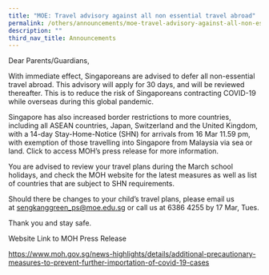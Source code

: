```yaml
---
title: "MOE: Travel advisory against all non essential travel abroad"
permalink: /others/announcements/moe-travel-advisory-against-all-non-essential-travel-abroad/
description: ""
third_nav_title: Announcements
---
```

<p>Dear Parents/Guardians,</p>
<p>With immediate effect, Singaporeans are advised to defer all non-essential travel abroad. This advisory will apply for 30 days, and will be reviewed thereafter. This is to reduce the risk of Singaporeans contracting COVID-19 while overseas during this global pandemic.&nbsp;</p>
<p>Singapore has also increased border restrictions to more countries, including all ASEAN countries, Japan, Switzerland and the United Kingdom, with a 14-day Stay-Home-Notice (SHN) for arrivals from 16 Mar 11.59 pm, with exemption of those travelling into Singapore from Malaysia via sea or land. Click to access MOH&rsquo;s press release for more information.</p>
<p>You are advised to review your travel plans during the March school holidays, and check the MOH website for the latest measures as well as list of countries that are subject to SHN requirements.&nbsp;</p>
<p>Should there be changes to your child&rsquo;s travel plans, please email us at&nbsp;<a href="mailto:sengkanggreen_ps@moe.edu.sg" target="">sengkanggreen_ps@moe.edu.sg</a>&nbsp;or call us at&nbsp;6386 4255 by 17 Mar, Tues.</p>
<p>Thank you and stay safe.</p>
<p>Website Link to MOH Press Release</p>
<p><a href="https://www.moh.gov.sg/news-highlights/details/additional-precautionary-measures-to-prevent-further-importation-of-covid-19-cases" target="_blank" rel="noopener">https://www.moh.gov.sg/news-highlights/details/additional-precautionary-measures-to-prevent-further-importation-of-covid-19-cases</a></p>